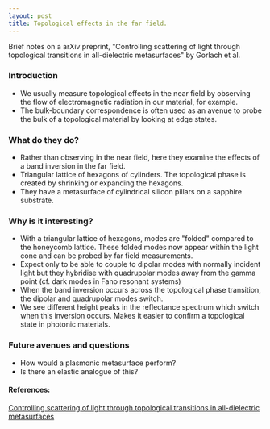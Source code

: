 ```yaml
---
layout: post
title: Topological effects in the far field.
---
```

Brief notes on a arXiv preprint, "Controlling scattering of light through topological transitions in all-dielectric metasurfaces" by Gorlach et al.

### Introduction
* We usually measure topological effects in the near field by observing the flow of electromagnetic radiation in our material, for example.
* The bulk-boundary correspondence is often used as an avenue to probe the bulk of a topological material by looking at edge states.

### What do they do?
* Rather than observing in the near field, here they examine the effects of a band inversion in the far field.
* Triangular lattice of hexagons of cylinders. The topological phase is created by shrinking or expanding the hexagons.
* They have a metasurface of cylindrical silicon pillars on a sapphire substrate.

### Why is it interesting?
* With a triangular lattice of hexagons, modes are "folded" compared to the honeycomb lattice. These folded modes now appear within the light cone and can be probed by far field measurements.
* Expect only to be able to couple to dipolar modes with normally incident light but they hybridise with quadrupolar modes away from the gamma point (cf. dark modes in Fano resonant systems)
* When the band inversion occurs across the topological phase transition, the dipolar and quadrupolar modes switch.
* We see different height peaks in the reflectance spectrum which switch when this inversion occurs. Makes it easier to confirm a topological state in photonic materials.

### Future avenues and questions
* How would a plasmonic metasurface perform?
* Is there an elastic analogue of this?

#### References:
[Controlling scattering of light through topological transitions in all-dielectric metasurfaces](https://arxiv.org/abs/1705.04236)
